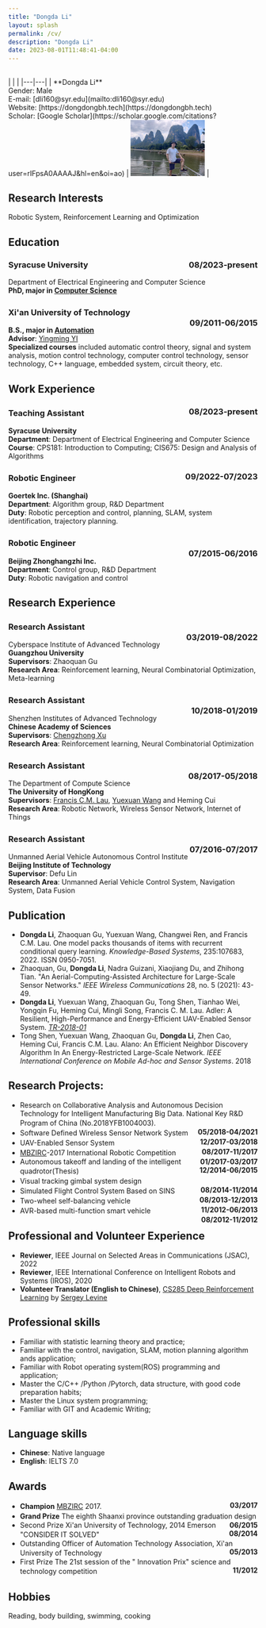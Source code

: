 ```yaml
---
title: "Dongda Li"
layout: splash
permalink: /cv/
description: "Dongda Li"
date: 2023-08-01T11:48:41-04:00
---
```



<!-- ### [__PDF Version__](../assets/pdf/cv.pdf){:style="float: right;color:#c14b1d;"} -->

<br>
| | |
|---|---|
| **Dongda Li** <br> Gender: Male <br> E-mail: [dli160@syr.edu](mailto:dli160@syr.edu) <br> Website: [https://dongdongbh.tech](https://dongdongbh.tech) <br> Scholar: [Google Scholar](https://scholar.google.com/citations?user=rIFpsA0AAAAJ&hl=en&oi=ao) | <img src="../assets/images/profile.jpg" alt="Dongda Li" width="150"> |


## Research Interests

Robotic System, Reinforcement Learning and Optimization

## Education

### Syracuse University      <span style="float:right;">__08/2023-present__</span>  
Department of Electrical Engineering and Computer Science<br>
**PhD, major in <u>Computer Science</u>**

### Xi'an University of Technology　　　　　　　　　<span style="float:right;">__09/2011-06/2015__</span>  
**B.S., major in <u>Automation</u>**  
**Advisor**: <u>Yingming YI</u>  
__Specialized courses__ included automatic control theory, signal and system analysis, motion control technology, computer control technology, sensor technology, C++ language, embedded system, circuit theory, etc.

## Work Experience
### Teaching Assistant  　　　　　<span style="float:right;">__08/2023-present__</span>  
**Syracuse University**  
**Department**: Department of Electrical Engineering and Computer Science<br>
**Course**: CPS181: Introduction to Computing; CIS675: Design and Analysis of Algorithms<br>

### Robotic Engineer　　　　　<span style="float:right;">__09/2022-07/2023__</span>  
**Goertek Inc. (Shanghai)**  
**Department**: Algorithm group, R&D Department<br>
**Duty**: Robotic perception and control, planning, SLAM, system identification, trajectory planning.

### Robotic Engineer　　　　　　　　　　　　　　　　　　　<span style="float:right;">__07/2015-06/2016__</span>  
**Beijing Zhonghangzhi Inc.**  
**Department**: Control group, R&D Department<br>
**Duty**: Robotic navigation and control

## Research Experience
### Research Assistant　　　　　　　　　　　　　　　　　　　<span style="float:right;">__03/2019-08/2022__</span>  

Cyberspace Institute of Advanced Technology  
**Guangzhou University**  
**Supervisors**: Zhaoquan Gu  
**Research Area**: Reinforcement learning, Neural Combinatorial Optimization, Meta-learning

### Research Assistant　　　　　　　　　　　　　　　　　　　<span style="float:right;">__10/2018-01/2019__</span>  

Shenzhen Institutes of Advanced Technology  
**Chinese Academy of Sciences**  
**Supervisors**: [Chengzhong Xu](https://www.fst.um.edu.mo/personal/czxu/)  
**Research Area**: Reinforcement learning, Neural Combinatorial Optimization

### Research Assistant　　　　　　　　　　　　　　　　　　　<span style="float:right;">__08/2017-05/2018__</span>  

The Department of Compute Science    
__The University of HongKong__   
**Supervisors**: [Francis C.M. Lau](https://i.cs.hku.hk/~fcmlau/), [Yuexuan Wang](https://i.cs.hku.hk/~amywang/) and Heming Cui    
**Research Area**: Robotic Network, Wireless Sensor Network, Internet of Things

### Research Assistant　　　　　　　　　　　　　　　　　　　<span style="float:right;">__07/2016-07/2017__</span>  
Unmanned Aerial Vehicle Autonomous Control Institute   
__Beijing Institute of Technology__   
**Supervisor**: Defu Lin   
**Research Area**: Unmanned Aerial Vehicle Control System, Navigation System, Data Fusion

## Publication
* **Dongda Li**, Zhaoquan Gu, Yuexuan Wang, Changwei Ren, and Francis C.M. Lau. One model packs thousands of items with recurrent conditional query learning. *Knowledge-Based Systems*, 235:107683, 2022. ISSN 0950-7051.
* Zhaoquan, Gu, **Dongda Li**, Nadra Guizani, Xiaojiang Du, and Zhihong Tian. "An Aerial-Computing-Assisted Architecture for Large-Scale Sensor Networks." *IEEE Wireless Communications* 28, no. 5 (2021): 43-49.
* **Dongda Li**, Yuexuan Wang, Zhaoquan Gu, Tong Shen, Tianhao Wei, Yongqin Fu, Heming Cui, Mingli Song, Francis C. M. Lau. Adler: A Resilient, High-Performance and Energy-Efficient UAV-Enabled Sensor System. *[TR-2018-01](http://www.cs.hku.hk/research/techreps/document/TR-2018-01.pdf)*
* Tong Shen, Yuexuan Wang, Zhaoquan Gu, **Dongda Li**, Zhen Cao, Heming Cui, Francis C.M. Lau. Alano: An Efficient Neighbor Discovery Algorithm In An Energy-Restricted Large-Scale Network. *IEEE International Conference on Mobile Ad-hoc and Sensor Systems*. 2018


## Research Projects:
+ Research on Collaborative Analysis and Autonomous Decision Technology for Intelligent Manufacturing Big Data. 
National Key R&D Program of China (No.2018YFB1004003). 　　　　　　 　　　           <span style="float:right;">__05/2018-04/2021__</span>  
+ Software Defined Wireless Sensor Network System　　　　　　　　　　　　　　　　　　<span style="float:right;">__12/2017-03/2018__</span>  
+ UAV-Enabled Sensor System　　　　　　　　　　　　　　　　　　　　　　　　　　　　  <span style="float:right;">__08/2017-11/2017__</span>  
+ [MBZIRC](https://www.youtube.com/watch?app=desktop&v=780gnSG1nXs&ab_channel=MBZIRC)-2017 International Robotic Competition　<span style="float:right;">__01/2017-03/2017__</span>  
+ Autonomous takeoff and landing of the intelligent quadrotor(Thesis)　　　　　　　　　<span style="float:right;">__12/2014-06/2015__</span>  
+ Visual tracking gimbal system design　　　　　　　　　　　　　　　　　　　　　　　　 <span style="float:right;">__08/2014-11/2014__</span>  
+ Simulated Flight Control System Based on SINS　　　　　　　　　　　　　　　　　　　  <span style="float:right;">__08/2013-12/2013__</span>  
+ Two-wheel self-balancing vehicle　　　　　　　　　　　　　　　　　　　　　　　　　 　<span style="float:right;">__11/2012-06/2013__</span>  
+ AVR-based multi-function smart vehicle　　　　　　　　　　　　　　　　　　　　　　 　<span style="float:right;">__08/2012-11/2012__</span>  

## Professional and Volunteer Experience
- **Reviewer**, IEEE Journal on Selected Areas in Communications (JSAC), 2022
- **Reviewer**, IEEE International Conference on Intelligent Robots and Systems (IROS), 2020
- **Volunteer Translator (English to Chinese)**, [CS285 Deep Reinforcement Learning](https://rail.eecs.berkeley.edu/deeprlcourse/) by [Sergey Levine](https://people.eecs.berkeley.edu/~svlevine/)

## Professional skills

* Familiar with statistic learning theory and practice;
* Familiar with the control, navigation, SLAM, motion planning algorithm ands application;
* Familiar with Robot operating system(ROS) programming and application;
* Master the C/C++ /Python /Pytorch, data structure, with good code preparation habits;
* Master the Linux system programming;
* Familiar with GIT and Academic Writing;

## Language skills
* __Chinese__: Native language
* __English__: IELTS 7.0

## Awards
* __Champion__    [MBZIRC](https://youtu.be/Qvw5Z9baF-A?t=10s) 2017.　　　　　　　　　　　　　<span style="float:right;">__03/2017__</span>  
* __Grand Prize__  The eighth Shaanxi province outstanding graduation design　　　　　　　　　　　　<span style="float:right;">__06/2015__</span>  
* Second Prize  Xi'an University of Technology, 2014 Emerson "CONSIDER IT SOLVED"　　　　　　　<span style="float:right;">__08/2014__</span>  
* Outstanding Officer of Automation Technology Association, Xi'an University of Technology　　　　　<span style="float:right;">__05/2013__</span>  
* First Prize  The 21st session of the " Innovation Prix" science and technology competition　　　　　<span style="float:right;">__11/2012__</span>  

## Hobbies

Reading, body building, swimming, cooking


